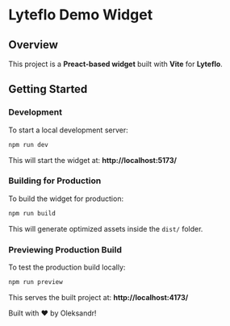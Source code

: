 # Lyteflo Demo Widget

## Overview

This project is a **Preact-based widget** built with **Vite** for **Lyteflo**.

## Getting Started

### Development
To start a local development server:
```sh
npm run dev
```
This will start the widget at: **http://localhost:5173/**

### Building for Production
To build the widget for production:
```sh
npm run build
```
This will generate optimized assets inside the `dist/` folder.

### Previewing Production Build
To test the production build locally:
```sh
npm run preview
```
This serves the built project at: **http://localhost:4173/**

Built with ❤️ by Oleksandr!
